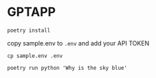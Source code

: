 # GPTAPP

```
poetry install
```

copy sample.env to `.env` and add your API TOKEN

```
cp sample.env .env
```
```
poetry run python 'Why is the sky blue'
```